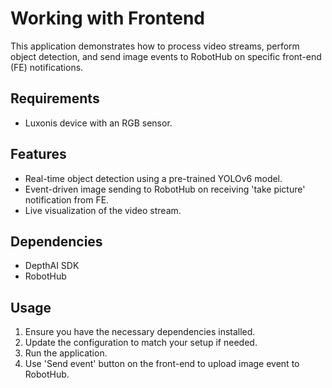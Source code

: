 # Working with Frontend

This application demonstrates how to process video streams, perform object detection, and send image events to RobotHub
on specific front-end (FE) notifications.

## Requirements

- Luxonis device with an RGB sensor.

## Features

- Real-time object detection using a pre-trained YOLOv6 model.
- Event-driven image sending to RobotHub on receiving 'take picture' notification from FE.
- Live visualization of the video stream.

## Dependencies

- DepthAI SDK
- RobotHub

## Usage

1. Ensure you have the necessary dependencies installed.
2. Update the configuration to match your setup if needed.
3. Run the application.
4. Use 'Send event' button on the front-end to upload image event to RobotHub.
